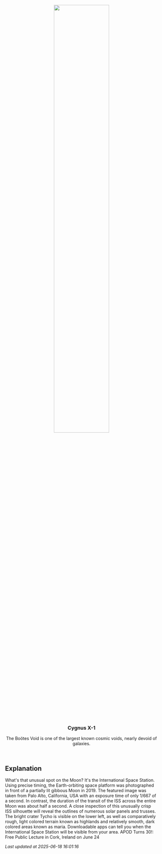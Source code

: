 <p align='center'>
    <img src='https://apod.nasa.gov/apod/image/2506/IssMoon_Holland_960.jpg' width='60%' />
    <h3 align="center">Cygnus X-1</h3>
    <p align="center">The Boötes Void is one of the largest known cosmic voids, nearly devoid of galaxies.</p>
</p>
<br/>

Explanation
--
What's that unusual spot on the Moon? It's the International Space Station. Using precise timing, the Earth-orbiting space platform was photographed in front of a partially lit gibbous Moon in 2019. The featured image was taken from Palo Alto, California, USA with an exposure time of only 1/667 of a second. In contrast, the duration of the transit of the ISS across the entire Moon was about half a second.  A close inspection of this unusually crisp ISS silhouette will reveal the outlines of numerous solar panels and trusses.  The bright crater Tycho is visible on the lower left, as well as comparatively rough, light colored terrain known as highlands and relatively smooth, dark colored areas known as maria.  Downloadable  apps can tell you when the International Space Station will be visible from your area.   APOD Turns 30!: Free Public Lecture in Cork, Ireland on June 24


*Last updated at 2025-06-18 16:01:16*
